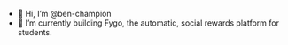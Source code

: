 - 👋 Hi, I’m @ben-champion
- 🌱 I’m currently building Fygo, the automatic, social rewards platform for students.

<!---
ben-champion/ben-champion is a ✨ special ✨ repository because its `README.md` (this file) appears on your GitHub profile.
You can click the Preview link to take a look at your changes.
--->
